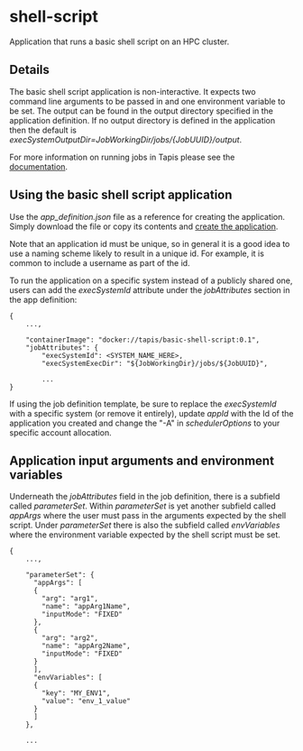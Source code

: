 # shell-script

Application that runs a basic shell script on an HPC cluster.

## Details

The basic shell script application is non-interactive. It expects two command line arguments to be passed in and
one environment variable to be set. The output can be found in the output directory specified in the application
definition. If no output directory is defined in the application then the default is
*execSystemOutputDir=${JobWorkingDir}/jobs/${JobUUID}/output*.

For more information on running jobs in Tapis please see the
[documentation](https://tapis.readthedocs.io/en/latest/technical/jobs.html).

## Using the basic shell script application

Use the _app_definition.json_ file as a reference for creating the application. Simply download the file
or copy its contents and [create the application](https://tapis.readthedocs.io/en/latest/technical/apps.html#creating-an-application).

Note that an application id must be unique, so in general it is a good idea to use a naming scheme likely to result
in a unique id. For example, it is common to include a username as part of the id.

To run the application on a specific system instead of a publicly shared one, users can add the *execSystemId*
attribute under the *jobAttributes* section in the app definition:

```
{
    ...,

    "containerImage": "docker://tapis/basic-shell-script:0.1",
    "jobAttributes": {
        "execSystemId": <SYSTEM_NAME_HERE>,
        "execSystemExecDir": "${JobWorkingDir}/jobs/${JobUUID}",
        
        ...
}
```

If using the job definition template, be sure to replace the *execSystemId* with a specific system
(or remove it entirely), update *appId* with the Id of the application you created and change the "-A" in
*schedulerOptions* to your specific account allocation.


## Application input arguments and environment variables

Underneath the *jobAttributes* field in the job definition, there is a subfield called *parameterSet*.
Within *parameterSet* is yet another subfield called *appArgs* where the user must pass in the arguments expected
by the shell script. Under *parameterSet* there is also the subfield called *envVariables* where the environment
variable expected by the shell script must be set.

```
{
    ...,

    "parameterSet": {
      "appArgs": [
      {
        "arg": "arg1",
        "name": "appArg1Name",
        "inputMode": "FIXED"
      },
      {
        "arg": "arg2",
        "name": "appArg2Name",
        "inputMode": "FIXED"
      }
      ],
      "envVariables": [
      {
        "key": "MY_ENV1",
        "value": "env_1_value"
      }
      ]
    },
    
    ...
```
